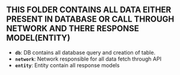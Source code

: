 ## THIS FOLDER CONTAINS ALL DATA EITHER PRESENT IN DATABASE OR CALL THROUGH NETWORK AND THERE RESPONSE MODEL(ENTITY)

- **`db`**:  DB contains all database query and creation of table.
- **`network`**:  Network responsible for all data fetch through API
- **`entity`**:  Entity contain all response models
